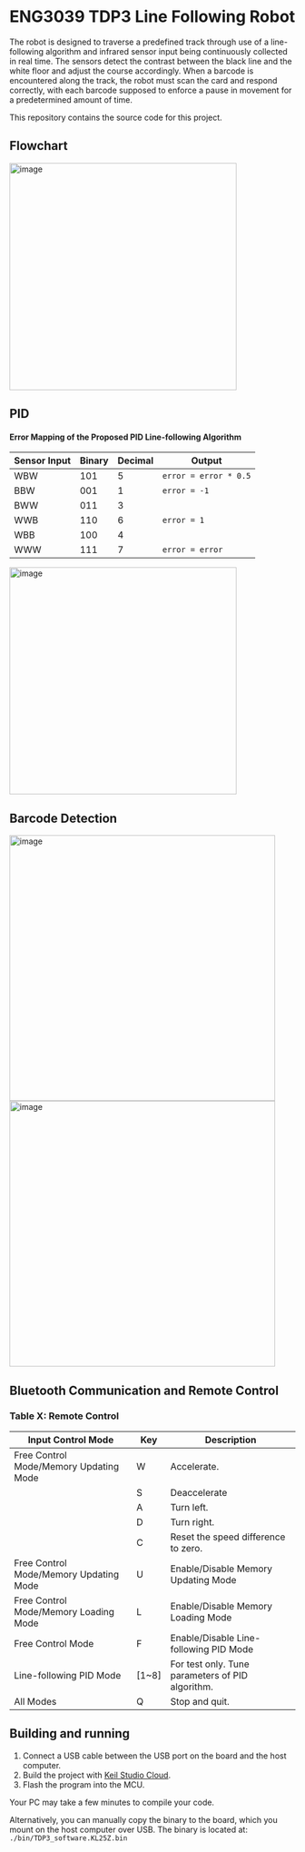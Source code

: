 # ENG3039 TDP3 Line Following Robot

The robot is designed to traverse a predefined track through use of a line-following algorithm and infrared sensor input being continuously collected in real time. The sensors detect the contrast between the black line and the white floor and adjust the course accordingly. When a barcode is encountered along the track, the robot must scan the card and respond correctly, with each barcode supposed to enforce a pause in movement for a predetermined amount of time. 

This repository contains the source code for this project.

## Flowchart

<img width="400" alt="image" src="https://github.com/user-attachments/assets/cb22ee61-8af6-40d1-b33b-1d2494637ffb" />

## PID

#### Error Mapping of the Proposed PID Line-following Algorithm

| Sensor Input | Binary | Decimal | Output                  |
|--------------|--------|---------|--------------------------|
| WBW          | 101    | 5       | `error = error * 0.5`    |
| BBW          | 001    | 1       | `error = -1`             |
| BWW          | 011    | 3       |                          |
| WWB          | 110    | 6       | `error = 1`              |
| WBB          | 100    | 4       |                          |
| WWW          | 111    | 7       | `error = error`          |

<img width="400" alt="image" src="https://github.com/user-attachments/assets/d5b1f3fe-024f-403a-abf4-f161accf90cf" />

## Barcode Detection

<img width="468" alt="image" src="https://github.com/user-attachments/assets/1b61d44f-77a4-499c-b35a-4d59318a51e5" />

<img width="468" alt="image" src="https://github.com/user-attachments/assets/334a762d-091b-4ba3-a1c6-f0d728f0d7b2" />

## Bluetooth Communication and Remote Control

### Table X: Remote Control

| Input Control Mode                     | Key   | Description                                          |
|---------------------------------------|-------|------------------------------------------------------|
| Free Control Mode/Memory Updating Mode| W     | Accelerate.                                          |
|                                       | S     | Deaccelerate                                         |
|                                       | A     | Turn left.                                           |
|                                       | D     | Turn right.                                          |
|                                       | C     | Reset the speed difference to zero.                 |
| Free Control Mode/Memory Updating Mode| U     | Enable/Disable Memory Updating Mode                 |
| Free Control Mode/Memory Loading Mode | L     | Enable/Disable Memory Loading Mode                  |
| Free Control Mode                     | F     | Enable/Disable Line-following PID Mode              |
| Line-following PID Mode               | [1~8] | For test only. Tune parameters of PID algorithm.    |
| All Modes                             | Q     | Stop and quit.                                      |

## Building and running

1. Connect a USB cable between the USB port on the board and the host computer.
2. Build the project with [Keil Studio Cloud](https://studio.keil.arm.com).
3. Flash the program into the MCU.

Your PC may take a few minutes to compile your code.

Alternatively, you can manually copy the binary to the board, which you mount on the host computer over USB. The binary is located at: `./bin/TDP3_software.KL25Z.bin`</br>
